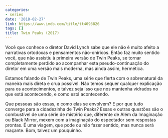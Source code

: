 ```yaml
---
categories:
- series
date: '2018-02-27'
link: https://www.imdb.com/title/tt4093826
tags: []
title: Twin Peaks (2017)
---
```


Você que conhece o diretor David Lynch sabe que ele não é muito afeito a narrativas ortodoxas e pensamentos não-oníricos. Então faz muito sentido você, que não assistiu à primeira versão de Twin Peaks, se tornar completamente perdido ao acompanhar esta pseudo-continuação do diretor em uma versão mais moderna, mas ainda assim, hermética.

Estamos falando de Twin Peaks, uma série que flerta com o sobrenatural da maneira mais direta e crua possível. Não temos sequer qualquer explicação para os acontecimentos, e talvez seja isso que nos mantenha vidrados no que está acontecendo, e como está acontecendo.

Que pessoas são essas, e como elas se envolvem? E por que tudo converge para a cidadezinha de Twin Peaks? Essas e outras questões são o combustível de uma série de mistério que, diferente de Além da Imaginação ou Black Mirror, mexem com a imaginação do espectador sem respostas prontas. É uma viagem, que pode ou não fazer sentido, mas nunca será maçante. Bom, talvez um pouquinho.